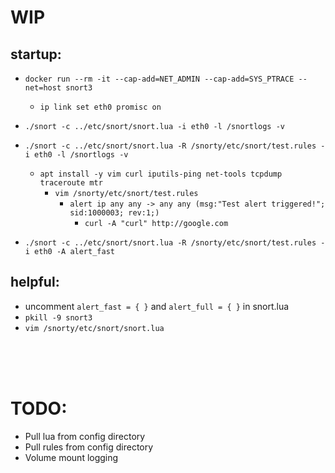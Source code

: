 # WIP

## startup:
- `docker run --rm -it --cap-add=NET_ADMIN --cap-add=SYS_PTRACE --net=host snort3`
    - `ip link set eth0 promisc on`

- `./snort -c ../etc/snort/snort.lua -i eth0 -l /snortlogs -v`
- `./snort -c ../etc/snort/snort.lua -R /snorty/etc/snort/test.rules -i eth0 -l /snortlogs -v`
    - `apt install -y vim curl iputils-ping net-tools tcpdump traceroute mtr`
        - `vim /snorty/etc/snort/test.rules`
            - `alert ip any any -> any any (msg:"Test alert triggered!"; sid:1000003; rev:1;)`
                - `curl -A "curl" http://google.com`

- `./snort -c ../etc/snort/snort.lua -R /snorty/etc/snort/test.rules -i eth0 -A alert_fast`

## helpful:
- uncomment `alert_fast = { }` and `alert_full = { }` in snort.lua
- `pkill -9 snort3`
- `vim /snorty/etc/snort/snort.lua`

<br/>
<br/>
<br/>

# TODO:
- Pull lua from config directory
- Pull rules from config directory
- Volume mount logging